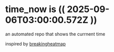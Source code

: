 # time_now is (( 2025-09-06T03:00:00.572Z ))

an automated repo that shows the currnent time

inspired by [breakingheatmap](https://github.com/breakingheatmap/breakingheatmap)